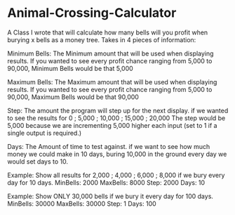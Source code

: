 # Animal-Crossing-Calculator
A Class I wrote that will calculate how many bells will you profit when burying x bells as a money tree. Takes in 4 pieces of information: 

Minimum Bells: The Minimum amount that will be used when displaying results. If you wanted to see every profit chance ranging from 5,000 to 90,000, Minimum Bells would be that 5,000

Maximum Bells: The Maximum amount that will be used when displaying results. If you wanted to see every profit chance ranging from 5,000 to 90,000, Maximum Bells would be that 90,000

Step: The amount the program will step up for the next display. if we wanted to see the results for 0 ; 5,000 ; 10,000 ; 15,000 ; 20,000 The step would be 5,000 because we are incrementing 5,000 higher each input (set to 1 if a single output is required.)

Days: The Amount of time to test against. if we want to see how much money we could make in 10 days, buring 10,000 in the ground every day we would set days to 10. 

  Example: Show all results for 2,000 ; 4,000 ; 6,000 ; 8,000 if we bury every day for 10 days. 
    MinBells: 2000
    MaxBells: 8000
    Step: 2000
    Days: 10

   Example: Show ONLY 30,000 bells if we bury it every day for 100 days. 
    MinBells: 30000
    MaxBells: 30000
    Step: 1
    Days: 100
